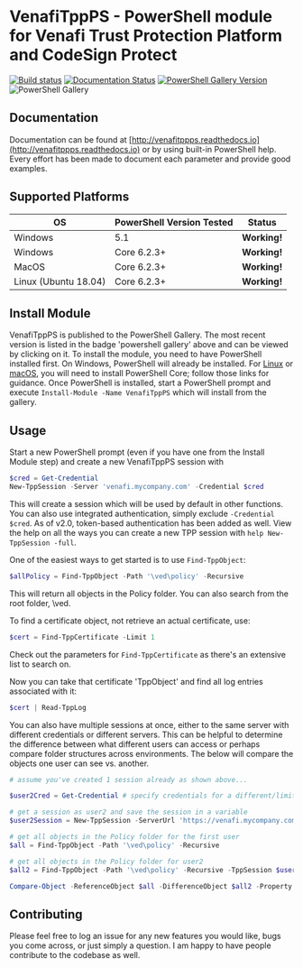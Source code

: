 # VenafiTppPS - PowerShell module for Venafi Trust Protection Platform and CodeSign Protect

[![Build status](https://gd-barron.visualstudio.com/VenafiTppPS/_apis/build/status/VenafiTppPS)](https://dev.azure.com/gd-barron/VenafiTppPS/_build/latest?definitionId=1)
[![Documentation Status](https://readthedocs.org/projects/venafitppps/badge/?version=latest)](https://venafitppps.readthedocs.io/en/latest/?badge=latest)
[![PowerShell Gallery Version](https://img.shields.io/powershellgallery/v/VenafiTppPS?style=plastic)](https://www.powershellgallery.com/packages/VenafiTppPS)
![PowerShell Gallery](https://img.shields.io/powershellgallery/dt/VenafiTppPS?style=plastic)

## Documentation

Documentation can be found at [http://venafitppps.readthedocs.io](http://venafitppps.readthedocs.io) or by using built-in PowerShell help.  Every effort has been made to document each parameter and provide good examples.

## Supported Platforms

| OS             | PowerShell Version Tested | Status  |
| -------------- |--------------------| -----|
| Windows        | 5.1                | **Working!** |
| Windows        | Core 6.2.3+         | **Working!** |
| MacOS          | Core 6.2.3+         | **Working!** |
| Linux (Ubuntu 18.04) | Core 6.2.3+         | **Working!** |

## Install Module

VenafiTppPS is published to the PowerShell Gallery.  The most recent version is listed in the badge 'powershell gallery' above and can be viewed by clicking on it.  To install the module, you need to have PowerShell installed first.  On Windows, PowerShell will already be installed.  For [Linux](https://docs.microsoft.com/en-us/powershell/scripting/install/installing-powershell-core-on-linux?view=powershell-7) or [macOS](https://docs.microsoft.com/en-us/powershell/scripting/install/installing-powershell-core-on-macos?view=powershell-7), you will need to install PowerShell Core; follow those links for guidance.  Once PowerShell is installed, start a PowerShell prompt and execute `Install-Module -Name VenafiTppPS` which will install from the gallery.

## Usage

Start a new PowerShell prompt (even if you have one from the Install Module step) and create a new VenafiTppPS session with

```powershell
$cred = Get-Credential
New-TppSession -Server 'venafi.mycompany.com' -Credential $cred
```

This will create a session which will be used by default in other functions.
You can also use integrated authentication, simply exclude `-Credential $cred`.  As of v2.0, token-based authentication has been added as well.
View the help on all the ways you can create a new TPP session with `help New-TppSession -full`.

One of the easiest ways to get started is to use `Find-TppObject`:

```powershell
$allPolicy = Find-TppObject -Path '\ved\policy' -Recursive
```

This will return all objects in the Policy folder.  You can also search from the root folder, \ved.

To find a certificate object, not retrieve an actual certificate, use:
```powershell
$cert = Find-TppCertificate -Limit 1
```

Check out the parameters for `Find-TppCertificate` as there's an extensive list to search on.

Now you can take that certificate 'TppObject' and find all log entries associated with it:

```powershell
$cert | Read-TppLog
```

You can also have multiple sessions at once, either to the same server with different credentials or different servers.
This can be helpful to determine the difference between what different users can access or perhaps compare folder structures across environments.  The below will compare the objects one user can see vs. another.

```powershell
# assume you've created 1 session already as shown above...

$user2Cred = Get-Credential # specify credentials for a different/limited user

# get a session as user2 and save the session in a variable
$user2Session = New-TppSession -ServerUrl 'https://venafi.mycompany.com' -Credential $user2Cred -PassThru

# get all objects in the Policy folder for the first user
$all = Find-TppObject -Path '\ved\policy' -Recursive

# get all objects in the Policy folder for user2
$all2 = Find-TppObject -Path '\ved\policy' -Recursive -TppSession $user2Session

Compare-Object -ReferenceObject $all -DifferenceObject $all2 -Property Path
```

## Contributing

Please feel free to log an issue for any new features you would like, bugs you come across, or just simply a question.  I am happy to have people contribute to the codebase as well.
